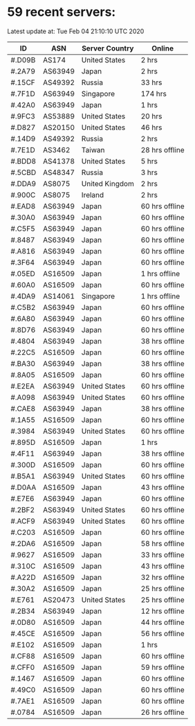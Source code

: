 # 59 recent servers:

Latest update at: Tue Feb 04 21:10:10 UTC 2020

| ID | ASN | Server Country | Online |
| -- | --- | -------------- | ------ |
| #.D09B | AS174 | United States | 2 hrs |
| #.2A79 | AS63949 | Japan | 2 hrs |
| #.15CF | AS49392 | Russia | 33 hrs |
| #.7F1D | AS63949 | Singapore | 174 hrs |
| #.42A0 | AS63949 | Japan | 1 hrs |
| #.9FC3 | AS53889 | United States | 20 hrs |
| #.D827 | AS20150 | United States | 46 hrs |
| #.14D9 | AS49392 | Russia | 2 hrs |
| #.7E1D | AS3462 | Taiwan | 28 hrs offline |
| #.BDD8 | AS41378 | United States | 5 hrs |
| #.5CBD | AS48347 | Russia | 3 hrs |
| #.DDA9 | AS8075 | United Kingdom | 2 hrs |
| #.900C | AS8075 | Ireland | 2 hrs |
| #.EAD8 | AS63949 | Japan | 60 hrs offline |
| #.30A0 | AS63949 | Japan | 60 hrs offline |
| #.C5F5 | AS63949 | Japan | 60 hrs offline |
| #.8487 | AS63949 | Japan | 60 hrs offline |
| #.A816 | AS63949 | Japan | 60 hrs offline |
| #.3F64 | AS63949 | Japan | 60 hrs offline |
| #.05ED | AS16509 | Japan | 1 hrs offline |
| #.60A0 | AS16509 | Japan | 60 hrs offline |
| #.4DA9 | AS14061 | Singapore | 1 hrs offline |
| #.C5B2 | AS63949 | Japan | 60 hrs offline |
| #.6A80 | AS63949 | Japan | 60 hrs offline |
| #.8D76 | AS63949 | Japan | 60 hrs offline |
| #.4804 | AS63949 | Japan | 38 hrs offline |
| #.22C5 | AS16509 | Japan | 60 hrs offline |
| #.BA30 | AS63949 | Japan | 38 hrs offline |
| #.8A05 | AS16509 | Japan | 60 hrs offline |
| #.E2EA | AS63949 | United States | 60 hrs offline |
| #.A098 | AS63949 | United States | 60 hrs offline |
| #.CAE8 | AS63949 | Japan | 38 hrs offline |
| #.1A55 | AS16509 | Japan | 60 hrs offline |
| #.3984 | AS63949 | United States | 60 hrs offline |
| #.895D | AS16509 | Japan | 1 hrs |
| #.4F11 | AS63949 | Japan | 38 hrs offline |
| #.300D | AS16509 | Japan | 60 hrs offline |
| #.B5A1 | AS63949 | United States | 60 hrs offline |
| #.D0AA | AS16509 | Japan | 43 hrs offline |
| #.E7E6 | AS63949 | Japan | 60 hrs offline |
| #.2BF2 | AS63949 | United States | 60 hrs offline |
| #.ACF9 | AS63949 | United States | 60 hrs offline |
| #.C203 | AS16509 | Japan | 60 hrs offline |
| #.2DA6 | AS16509 | Japan | 58 hrs offline |
| #.9627 | AS16509 | Japan | 33 hrs offline |
| #.310C | AS16509 | Japan | 43 hrs offline |
| #.A22D | AS16509 | Japan | 32 hrs offline |
| #.30A2 | AS16509 | Japan | 25 hrs offline |
| #.E761 | AS20473 | United States | 25 hrs offline |
| #.2B34 | AS63949 | Japan | 12 hrs offline |
| #.0D80 | AS16509 | Japan | 44 hrs offline |
| #.45CE | AS16509 | Japan | 56 hrs offline |
| #.E102 | AS16509 | Japan | 1 hrs |
| #.CF88 | AS16509 | Japan | 60 hrs offline |
| #.CFF0 | AS16509 | Japan | 59 hrs offline |
| #.1467 | AS16509 | Japan | 60 hrs offline |
| #.49C0 | AS16509 | Japan | 60 hrs offline |
| #.7AE1 | AS16509 | Japan | 60 hrs offline |
| #.0784 | AS16509 | Japan | 26 hrs offline |

